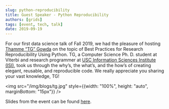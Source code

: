 ```yaml
---
slug: python-reproducibility
title: Guest Speaker - Python Reproducibility
authors: [grids]
tags: [event, tech, talk]
date: 2019-09-19
---
```


For our first data science talk of Fall 2019, we had the pleasure of hosting [Thamme “TG” Gowda](https://isi.edu/~tg/) on the topic of Best Practices for Research Reproducibility Using Python. TG, a Computer Science Ph. D. student at Viterbi and research programmer at [USC Information Sciences Institute (ISI)](https://isi.edu/), took us through the why’s, the what’s, and the how’s of creating elegant, reusable, and reproducible code. We really appreciate you sharing your vast knowledge, TG!

<!-- truncate -->

<img src="/img/blogs/tg.jpg" style={{width: "100%", height: "auto", marginBottom: "15px"}} />

Slides from the event can be found [here](https://docs.google.com/presentation/d/1qRq6VJH4FsOHQa9y4VunDLH14Z20cAQ3uCftTxlnIX0/edit).
